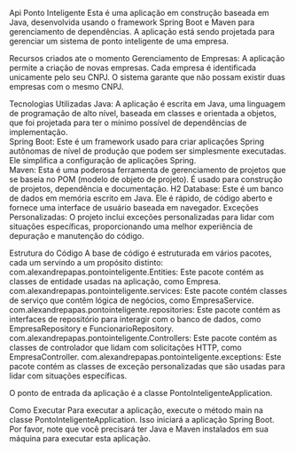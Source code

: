Api Ponto Inteligente
Esta é uma aplicação em construção baseada em Java, desenvolvida usando o framework Spring Boot e Maven para gerenciamento de dependências. A aplicação está sendo projetada para gerenciar um sistema de ponto inteligente de uma empresa.  

Recursos criados ate o momento
Gerenciamento de Empresas: A aplicação permite a criação de novas empresas. Cada empresa é identificada unicamente pelo seu CNPJ. O sistema garante que não possam existir duas empresas com o mesmo CNPJ.

Tecnologias Utilizadas
Java: A aplicação é escrita em Java, uma linguagem de programação de alto nível, baseada em classes e orientada a objetos, que foi projetada para ter o mínimo possível de dependências de implementação.  
Spring Boot: Este é um framework usado para criar aplicações Spring autônomas de nível de produção que podem ser simplesmente executadas. Ele simplifica a configuração de aplicações Spring.  
Maven: Esta é uma poderosa ferramenta de gerenciamento de projetos que se baseia no POM (modelo de objeto de projeto). É usado para construção de projetos, dependência e documentação.
H2 Database: Este é um banco de dados em memória escrito em Java. Ele é rápido, de código aberto e fornece uma interface de usuário baseada em navegador.
Exceções Personalizadas: O projeto inclui exceções personalizadas para lidar com situações específicas, proporcionando uma melhor experiência de depuração e manutenção do código.

Estrutura do Código
A base de código é estruturada em vários pacotes, cada um servindo a um propósito distinto:  
com.alexandrepapas.pontointeligente.Entities: Este pacote contém as classes de entidade usadas na aplicação, como Empresa.  
com.alexandrepapas.pontointeligente.services: Este pacote contém classes de serviço que contêm lógica de negócios, como EmpresaService.  
com.alexandrepapas.pontointeligente.repositories: Este pacote contém as interfaces de repositório para interagir com o banco de dados, como EmpresaRepository e FuncionarioRepository.  
com.alexandrepapas.pontointeligente.Controllers: Este pacote contém as classes de controlador que lidam com solicitações HTTP, como EmpresaController.
com.alexandrepapas.pontointeligente.exceptions: Este pacote contém as classes de exceção personalizadas que são usadas para lidar com situações específicas. 

O ponto de entrada da aplicação é a classe PontoInteligenteApplication.  

Como Executar
Para executar a aplicação, execute o método main na classe PontoInteligenteApplication. Isso iniciará a aplicação Spring Boot.  Por favor, note que você precisará ter Java e Maven instalados em sua máquina para executar esta aplicação.
